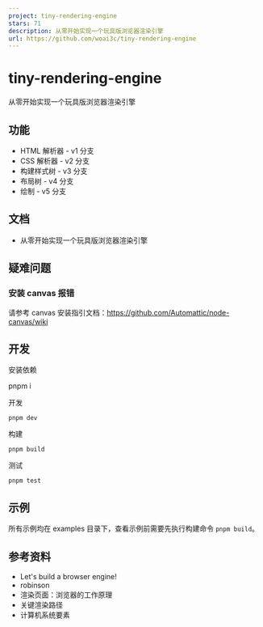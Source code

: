 ```yaml
---
project: tiny-rendering-engine
stars: 71
description: 从零开始实现一个玩具版浏览器渲染引擎
url: https://github.com/woai3c/tiny-rendering-engine
---
```


tiny-rendering-engine
=====================

从零开始实现一个玩具版浏览器渲染引擎

功能
--

-   HTML 解析器 - v1 分支
-   CSS 解析器 - v2 分支
-   构建样式树 - v3 分支
-   布局树 - v4 分支
-   绘制 - v5 分支

文档
--

-   从零开始实现一个玩具版浏览器渲染引擎

疑难问题
----

### 安装 canvas 报错

请参考 canvas 安装指引文档：https://github.com/Automattic/node-canvas/wiki

开发
--

安装依赖

pnpm i

开发

```
pnpm dev
```

构建

```
pnpm build
```

测试

```
pnpm test
```

示例
--

所有示例均在 examples 目录下，查看示例前需要先执行构建命令 `pnpm build`。

参考资料
----

-   Let's build a browser engine!
-   robinson
-   渲染页面：浏览器的工作原理
-   关键渲染路径
-   计算机系统要素
